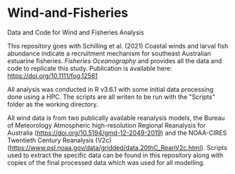 # Wind-and-Fisheries
Data and Code for Wind and Fisheries Analysis

This repository goes with Schilling et al. (2021) Coastal winds and larval fish abundance indicate a recruitment mechanism for southeast Australian estuarine fisheries. _Fisheries Oceanography_ and provides all the data and code to replicate this study.
Publication is available here: https://doi.org/10.1111/fog.12561

All analysis was conducted in R v3.6.1 with some initial data processing done using a HPC. The scripts are all writen to be run with the "Scripts" folder as the working directory.

All wind data is from two publically available reanalysis models, the Bureau of Meteorology Atmospheric high-resolution Regional Reanalysis for Australia (https://doi.org/10.5194/gmd-12-2049-2019) and the NOAA-CIRES Twentieth Century Reanalysis (V2c) (https://www.psl.noaa.gov/data/gridded/data.20thC_ReanV2c.html). Scripts used to extract the specific data can be found in this repository along with copies of the final processed data which was used for all modelling.
